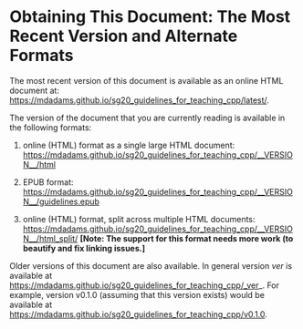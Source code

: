 # Obtaining This Document: The Most Recent Version and Alternate Formats

The most recent version of this document is available as an online
HTML document at:
<https://mdadams.github.io/sg20_guidelines_for_teaching_cpp/latest/>.

The version of the document that you are currently reading is available in the
following formats:

  1. online (HTML) format as a single large HTML document:
  <https://mdadams.github.io/sg20_guidelines_for_teaching_cpp/__VERSION__/html>

  2. EPUB format:
  <https://mdadams.github.io/sg20_guidelines_for_teaching_cpp/__VERSION__/guidelines.epub>

  3. online (HTML) format, split across multiple HTML documents:
  <https://mdadams.github.io/sg20_guidelines_for_teaching_cpp/__VERSION__/html_split/>
  **[Note: The support for this format needs more work (to beautify and fix linking issues.]**

Older versions of this document are also available.
In general version _ver_ is available at
https://mdadams.github.io/sg20_guidelines_for_teaching_cpp/_ver_.
For example, version v0.1.0 (assuming that this version exists) would be
available at
<https://mdadams.github.io/sg20_guidelines_for_teaching_cpp/v0.1.0>.

